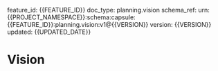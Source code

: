 feature_id: {{FEATURE_ID}}
doc_type: planning.vision
schema_ref: urn:{{PROJECT_NAMESPACE}}:schema:capsule:{{FEATURE_ID}}:planning.vision:v1@{{VERSION}}
version: {{VERSION}}
updated: {{UPDATED_DATE}}

# Vision

<!-- Describe the user value, success criteria, and qualitative outcomes. -->

